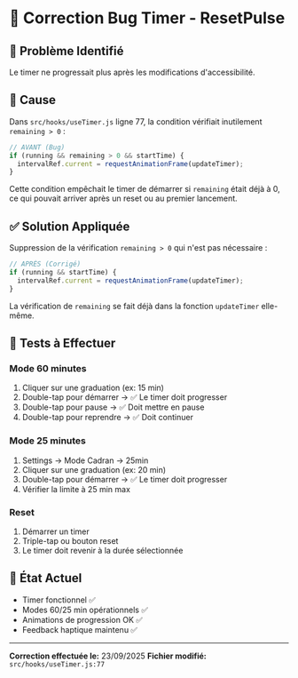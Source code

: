 # 🔧 Correction Bug Timer - ResetPulse

## 🐛 Problème Identifié
Le timer ne progressait plus après les modifications d'accessibilité.

## 📍 Cause
Dans `src/hooks/useTimer.js` ligne 77, la condition vérifiait inutilement `remaining > 0` :
```javascript
// AVANT (Bug)
if (running && remaining > 0 && startTime) {
  intervalRef.current = requestAnimationFrame(updateTimer);
}
```

Cette condition empêchait le timer de démarrer si `remaining` était déjà à 0, ce qui pouvait arriver après un reset ou au premier lancement.

## ✅ Solution Appliquée
Suppression de la vérification `remaining > 0` qui n'est pas nécessaire :
```javascript
// APRÈS (Corrigé)
if (running && startTime) {
  intervalRef.current = requestAnimationFrame(updateTimer);
}
```

La vérification de `remaining` se fait déjà dans la fonction `updateTimer` elle-même.

## 🧪 Tests à Effectuer

### Mode 60 minutes
1. Cliquer sur une graduation (ex: 15 min)
2. Double-tap pour démarrer → ✅ Le timer doit progresser
3. Double-tap pour pause → ✅ Doit mettre en pause
4. Double-tap pour reprendre → ✅ Doit continuer

### Mode 25 minutes
1. Settings → Mode Cadran → 25min
2. Cliquer sur une graduation (ex: 20 min)
3. Double-tap pour démarrer → ✅ Le timer doit progresser
4. Vérifier la limite à 25 min max

### Reset
1. Démarrer un timer
2. Triple-tap ou bouton reset
3. Le timer doit revenir à la durée sélectionnée

## 📱 État Actuel
- Timer fonctionnel ✅
- Modes 60/25 min opérationnels ✅
- Animations de progression OK ✅
- Feedback haptique maintenu ✅

---

**Correction effectuée le:** 23/09/2025
**Fichier modifié:** `src/hooks/useTimer.js:77`